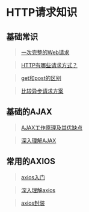 # HTTP请求知识

## 基础常识

> [一次完整的Web请求](知识笔记/大前端/浏览器/浏览器渲染机制/一次完整的Web请求和渲染过程.md)

> [HTTP有哪些请求方式？](知识笔记/大前端/HTTP/请求/HTTP有哪些请求方式？.md)

> [get和post的区别](知识笔记/大前端/HTTP/请求/get和post的区别.md)

> [比较异步请求方案](知识笔记/大前端/HTTP/请求/比较异步请求方案.md)

## 基础的AJAX

> [AJAX工作原理及其优缺点](知识笔记/大前端/HTTP/请求/AJAX工作原理及其优缺点.md)

> [深入理解AJAX](知识笔记/大前端/HTTP/请求/深入理解AJAX.md)

## 常用的AXIOS

> [axios入门](知识笔记/大前端/HTTP/请求/axios入门.md)

> [深入理解axios](知识笔记/大前端/HTTP/请求/深入理解axios.md)

> [axios封装](知识笔记/大前端/HTTP/请求/axios封装.md)

